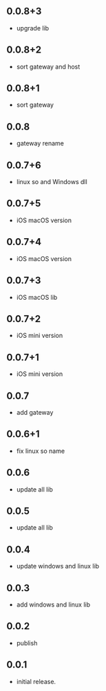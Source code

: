 ## 0.0.8+3

* upgrade lib

## 0.0.8+2

* sort gateway and host

## 0.0.8+1

* sort gateway

## 0.0.8

* gateway rename

## 0.0.7+6

* linux so and Windows dll

## 0.0.7+5

* iOS macOS version

## 0.0.7+4

* iOS macOS version

## 0.0.7+3

* iOS macOS lib

## 0.0.7+2

* iOS mini version

## 0.0.7+1

* iOS mini version

## 0.0.7

* add gateway

## 0.0.6+1

* fix linux so name

## 0.0.6

* update all lib

## 0.0.5

* update all lib

## 0.0.4

* update windows and linux lib

## 0.0.3

* add windows and linux lib

## 0.0.2

* publish

## 0.0.1

* initial release.
